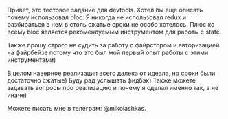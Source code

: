 Привет, это тестовое задание для devtools. 
Хотел бы еще описать почему использовал bloc: Я никогда не использовал redux и разбираться в нем в столь сжатые сроки не особо хотелось. Плюс ко всему bloc является рекомендуемым инструментом для работы с state.

Также прошу строго не судить за работу с файрстором и авторизацией на файрбейзе потому что это был мой первый опыт работы с этими инструментами)


В целом наверное реализация всего далека от идеала, но сроки были достаточно сжатые) Буду рад услышать фидбэк)
Также можете задавать вопросы про реализацию и почему я сделал именно так, а не иначе)


Можете писать мне в телеграм: @mikolashkas.
